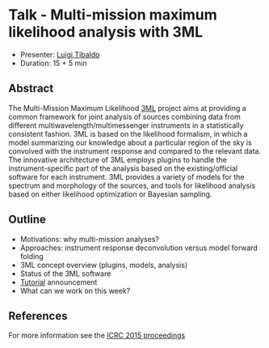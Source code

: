 # Talk - Multi-mission maximum likelihood analysis with 3ML

* Presenter: [Luigi Tibaldo](https://github.com/tibaldo)
* Duration: 15 + 5 min

## Abstract

The Multi-Mission Maximum Likelihood [3ML](https://threeml.stanford.edu) project
aims at providing a common framework for joint analysis of sources combining
data from different multiwavelength/multimessenger instruments in a statistically consistent fashion. 3ML is
based on the likelihood formalism, in which a model summarizing our knowledge
about a particular region of the sky is convolved with the instrument response
and compared to the relevant data. The innovative architecture of 3ML employs
plugins to handle the instrument-specific part of the analysis based on the
existing/official software for each instrument. 3ML provides a variety of models
for the spectrum and morphology of the sources, and tools for likelihood
analysis based on either likelihood optimization or Bayesian sampling.

## Outline

* Motivations: why multi-mission analyses?
* Approaches: instrument response deconvolution versus model forward folding
* 3ML concept overview (plugins, models, analysis)
* Status of the 3ML software
* [Tutorial]("https://github.com/gammapy/PyGamma15/tree/gh-pages/tutorials/threeml") announcement
* What can we work on this week?

## References

For more information see the [ICRC 2015 proceedings](http://arxiv.org/abs/1507.08343)
